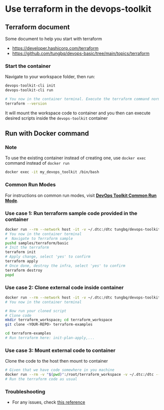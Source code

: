 # Use terraform in the devops-toolkit

## Terraform document

Some document to help you start with terraform

- <https://developer.hashicorp.com/terraform>
- <https://github.com/tungbq/devops-basic/tree/main/topics/terraform>

### Start the container

Navigate to your workspace folder, then run:

```bash
devops-toolkit-cli init
devops-toolkit-cli run

# You now in the container terminal. Execute the terraform command normally
terraform --version
```

It will mount the workspace code to container and you then can execute desired scripts inside the `devops-toolkit` container

## Run with Docker command

### Note

To use the existing container instead of creating one, use `docker exec` command instead of `docker run`

```bash
docker exec -it my_devops_toolkit /bin/bash
```

### Common Run Modes

For instructions on common run modes, visit [**DevOps Toolkit Common Run Mode**](../usage/run_mode.md).

### Use case 1: Run terraform sample code provided in the container

```bash
docker run --rm --network host -it -v ~/.dtc:/dtc tungbq/devops-toolkit:latest
# You now in the container terminal
#  Navigate to Terraform sample
pushd samples/terraform/basic
# Init the terraform
terraform init
# Apply change, select 'yes' to confirm
terraform apply
# Once done, destroy the infra, select 'yes' to confirm
terraform destroy
popd
```

### Use case 2: Clone external code inside container

```bash
docker run --rm --network host -it -v ~/.dtc:/dtc tungbq/devops-toolkit:latest
# You now in the container terminal

# Now run your cloned script
# Clone code
mkdir terraform_workspace; cd terraform_workspace
git clone <YOUR-REPO> terraform-examples

cd terraform-examples
# Run terraform here: init-plan-apply,...
```

### Use case 3: Mount external code to container

Clone the code to the host then mount to container

```bash
# Given that we have code somewhere in you machine
docker run --rm -v "$(pwd)":/root/terraform_workspace -v ~/.dtc:/dtc --network host -it tungbq/devops-toolkit:latest
# Run the terraform code as usual
```

### Troubleshooting

- For any issues, check [this reference](../troubleshooting/TROUBLESHOOTING.md)

